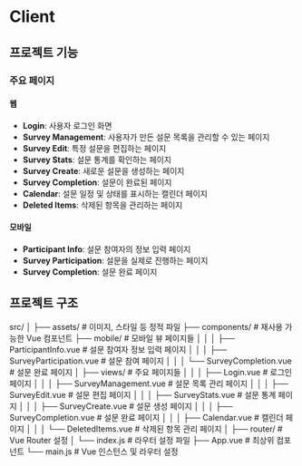 # Client

## 프로젝트 기능

### 주요 페이지

#### 웹

- **Login**: 사용자 로그인 화면
- **Survey Management**: 사용자가 만든 설문 목록을 관리할 수 있는 페이지
- **Survey Edit**: 특정 설문을 편집하는 페이지
- **Survey Stats**: 설문 통계를 확인하는 페이지
- **Survey Create**: 새로운 설문을 생성하는 페이지
- **Survey Completion**: 설문이 완료된 페이지
- **Calendar**: 설문 일정 및 상태를 표시하는 캘린더 페이지
- **Deleted Items**: 삭제된 항목을 관리하는 페이지

#### 모바일

- **Participant Info**: 설문 참여자의 정보 입력 페이지
- **Survey Participation**: 설문을 실제로 진행하는 페이지
- **Survey Completion**: 설문 완료 페이지

## 프로젝트 구조

src/
│
├── assets/ # 이미지, 스타일 등 정적 파일
├── components/ # 재사용 가능한 Vue 컴포넌트
├── mobile/ # 모바일 뷰 페이지들
│ │
│ ├── ParticipantInfo.vue # 설문 참여자 정보 입력 페이지
│ │
│ ├── SurveyParticipation.vue # 설문 참여 페이지
│ │
│ └── SurveyCompletion.vue # 설문 완료 페이지
│
├── views/ # 주요 페이지들
│ │
│ ├── Login.vue # 로그인 페이지
│ │
│ ├── SurveyManagement.vue # 설문 목록 관리 페이지
│ │
│ ├── SurveyEdit.vue # 설문 편집 페이지
│ │
│ ├── SurveyStats.vue # 설문 통계 페이지
│ │
│ ├── SurveyCreate.vue # 설문 생성 페이지
│ │
│ ├── SurveyCompletion.vue # 설문 완료 페이지
│ │
│ ├── Calendar.vue # 캘린더 페이지
│ │
│ └── DeletedItems.vue # 삭제된 항목 관리 페이지
│
├── router/ # Vue Router 설정
│
└── index.js # 라우터 설정 파일
├── App.vue # 최상위 컴포넌트
└── main.js # Vue 인스턴스 및 라우터 설정
